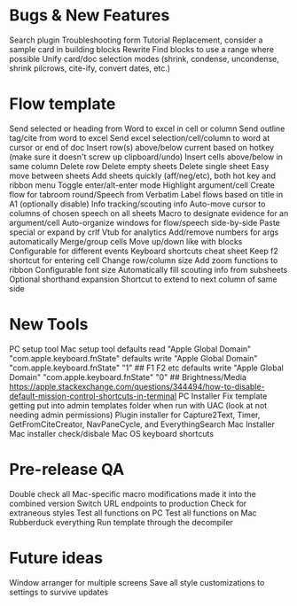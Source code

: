 # Bugs & New Features
Search plugin
Troubleshooting form
Tutorial Replacement, consider a sample card in building blocks
Rewrite Find blocks to use a range where possible
Unify card/doc selection modes (shrink, condense, uncondense, shrink pilcrows, cite-ify, convert dates, etc.)

# Flow template
Send selected or heading from Word to excel in cell or column
Send outline tag/cite from word to excel
Send excel selection/cell/column to word at cursor or end of doc
Insert row(s) above/below current based on hotkey (make sure it doesn't screw up clipboard/undo)
Insert cells above/below in same column
Delete row
Delete empty sheets
Delete single sheet
Easy move between sheets
Add sheets quickly (aff/neg/etc), both hot key and ribbon menu
Toggle enter/alt-enter mode
Highlight argument/cell
Create flow for tabroom round/Speech from Verbatim
Label flows based on title in A1 (optionally disable)
Info tracking/scouting info
Auto-move cursor to columns of chosen speech on all sheets
Macro to designate evidence for an argument/cell
Auto-organize windows for flow/speech side-by-side
Paste special or expand by crlf
Vtub for analytics
Add/remove numbers for args automatically
Merge/group cells
Move up/down like with blocks
Configurable for different events
Keyboard shortcuts cheat sheet
Keep f2 shortcut for entering cell
Change row/column size
Add zoom functions to ribbon
Configurable font size
Automatically fill scouting info from subsheets
Optional shorthand expansion
Shortcut to extend to next column of same side

# New Tools
PC setup tool
Mac setup tool
	defaults read "Apple Global Domain" "com.apple.keyboard.fnState"
	defaults write "Apple Global Domain" "com.apple.keyboard.fnState" "1" ## F1 F2 etc
	defaults write "Apple Global Domain" "com.apple.keyboard.fnState" "0" ## Brightness/Media	https://apple.stackexchange.com/questions/344494/how-to-disable-default-mission-control-shortcuts-in-terminal
PC Installer
	Fix template getting put into admin templates folder when run with UAC (look at not needing admin permissions)
Plugin installer for Capture2Text, Timer, GetFromCiteCreator, NavPaneCycle, and EverythingSearch
Mac Installer
	Mac installer check/disbale Mac OS keyboard shortcuts

# Pre-release QA
Double check all Mac-specific macro modifications made it into the combined version
Switch URL endpoints to production
Check for extraneous styles
Test all functions on PC
Test all functions on Mac
Rubberduck everything
Run template through the decompiler
	
# Future ideas
Window arranger for multiple screens
Save all style customizations to settings to survive updates
